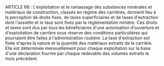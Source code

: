 ARTICLE 66 : L'exploitation et le ramassage des substances minérales
et matériaux de construction, classés en régime des carrières, donnent
lieu à la perception de droits fixes, de taxes superficiaires et de
taxes d'extraction dont l'assiette et le taux sont fixés par la
réglementation minière.
Ces droits et taxes sont dus par tous les bénéficiaires d'une
autorisation d'ouverture et d'exploitation de carrière sous réserve des
conditions particulières qui pourraient être faites à l'administration
routière.
La taxe d'extraction est fixée d'après la nature et la quantité des
matériaux extraits de la carrière. Elle est déterminée mensuellement
pour chaque exploitation sur la base d'une déclaration fournie par
chaque redevable des volumes extraits le mois précédent.